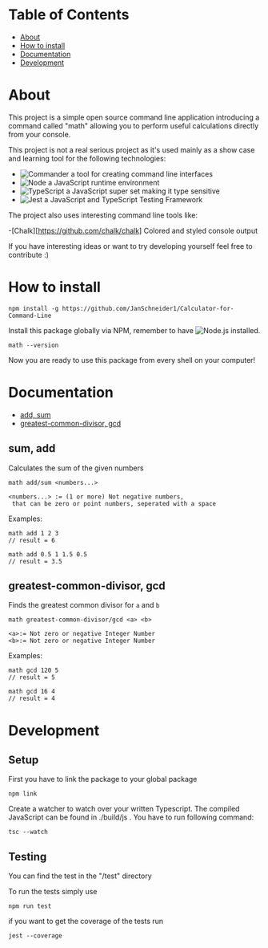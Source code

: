 # Table of Contents

- [About](#About)
- [How to install](#How-to-install)
- [Documentation](#Documentation)
- [Development](#Development)

# About

This project is a simple open source command line application introducing
a command called "math" allowing you to perform useful calculations directly
from your console.

This project is not a real serious project as it's used mainly as a show case
and learning tool for the following technologies:

- ![Commander](https://github.com/tj/commander.js/) a tool for creating command line interfaces
- ![Node](https://nodejs.org/en/) a JavaScript runtime environment
- ![TypeScript](https://www.typescriptlang.org/) a JavaScript super set making it type sensitive
- ![Jest](https://www.typescriptlang.org/) a JavaScript and TypeScript Testing Framework

The project also uses interesting command line tools like:

-[Chalk][https://github.com/chalk/chalk] Colored and styled console output

If you have interesting ideas or want to try developing yourself feel free to contribute :)

# How to install

    npm install -g https://github.com/JanSchneider1/Calculator-for-Command-Line
    
Install this package globally via NPM, remember to have ![Node.js](https://nodejs.org/en/)
installed.

    math --version
    
Now you are ready to use this package from every shell on your computer! 

# Documentation

- [add, sum](#add,-sum)
- [greatest-common-divisor, gcd](#greatest-common-divisor,-gdc)

## sum, add

Calculates the sum of the given numbers

    math add/sum <numbers...>
    
    <numbers...> := (1 or more) Not negative numbers,
     that can be zero or point numbers, seperated with a space
    
Examples:
    
    math add 1 2 3
    // result = 6
    
    math add 0.5 1 1.5 0.5
    // result = 3.5

## greatest-common-divisor, gcd

Finds the greatest common divisor for `a` and `b`

    math greatest-common-divisor/gcd <a> <b>
    
    <a>:= Not zero or negative Integer Number
    <b>:= Not zero or negative Integer Number
    
Examples:
    
    math gcd 120 5
    // result = 5
    
    math gcd 16 4
    // result = 4
    
# Development

## Setup

First you have to link the package to your global package

    npm link
    
Create a watcher to watch over your written Typescript. The compiled JavaScript
can be found in ./build/js . You have to run following command:

    tsc --watch

## Testing

You can find the test in the "/test" directory

To run the tests simply use

    npm run test
    
if you want to get the coverage of the tests run

    jest --coverage